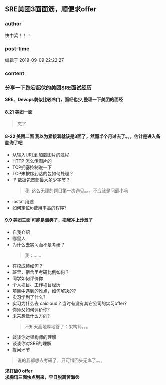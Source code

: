 ## SRE美团3面面筋，顺便求offer
### author 
快中奖！！！
### post-time 

编辑于  2019-09-09 22:22:27
### content 
<div class="post-topic-des nc-post-content">
 <h3>
  分享一下跌宕起伏的美团SRE面试经历
 </h3>
 <p>
  <strong>
   SRE、Devops貌似比较冷门，面经也少,整理一下美团的面经
  </strong>
 </p>
 <h4>
  8.21 美团一面
 </h4>
 <blockquote>
  <p>
   忘了
  </p>
 </blockquote>
 <h4>
  8-22 美团二面 我以为紧接着就该是3面了，然而半个月过去了。。。估计是进入备胎海了吧
 </h4>
 <ul>
  <li>
   从输入URL到加载图片的过程
  </li>
  <li>
   HTTP 怎么传图片的
  </li>
  <li>
   TCP拥塞控制说一下
  </li>
  <li>
   TCP未按序到达的包如何处理？
  </li>
  <li>
   IP 数据包首部最大多少字节？
   <blockquote>
    <p>
     我: 这么无理的题目第一次遇见。。。不应该是问最小吗
    </p>
   </blockquote>
  </li>
  <li>
   iostat 用途
  </li>
  <li>
   如何定位io使用率高的程序?
  </li>
 </ul>
 <h4>
  9.9 美团三面 可能是海笑了，把我冲上沙滩了
 </h4>
 <ul>
  <li>
   自我介绍
  </li>
  <li>
   哪里人
  </li>
  <li>
   为什么去实习而不是考研？
   <blockquote>
    <p>
     我：......
    </p>
   </blockquote>
  </li>
  <li>
   在校成绩如何？
  </li>
  <li>
   班里，宿舍里考研比例如何？
  </li>
  <li>
   同学如何评价你
  </li>
  <li>
   个人项目、工作项目经历
  </li>
  <li>
   项目中遇到的难点，如何解决的?
  </li>
  <li>
   实习学到了什么?
  </li>
  <li>
   实习为什么去 caicloud ? 当时有没有其它公司的实习offer?
  </li>
  <li>
   你师父如何评价你?
  </li>
  <li>
   未来想做什么方向?
   <blockquote>
    <p>
     不知天高地厚地答了：架构师。。。
    </p>
   </blockquote>
  </li>
  <li>
   谈谈你对架构师的理解
  </li>
  <li>
   谈谈你对SRE的理解
  </li>
  <li>
   提问环节
  </li>
 </ul>
 <blockquote>
  <p>
   说的我都想去考研了，只可惜回头无岸了。。。
  </p>
 </blockquote>
 <p>
  <strong>
   求打破0 offer
  </strong>
  <br/>
  <strong>
   求腾讯三面快点到来，早日脱离苦海😢
  </strong>
 </p>
</div>
